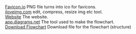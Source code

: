 [Favicon.io](https://favicon.io/favicon-converter/) PNG file turns into ico for favicons.  
[iloveimg.com](https://www.iloveimg.com/) edit, compress, resize img etc tool.  
[Website](https://www.albertoandronache.ikdoeict.be/hackathon/) The website.  
[app.diagrams.net](https://app.diagrams.net/) The tool used to make the flowchart.  
[Download Flowchart](./downloads/flowchart-hackathon.drawio) Download file for the flowchart (structure)  